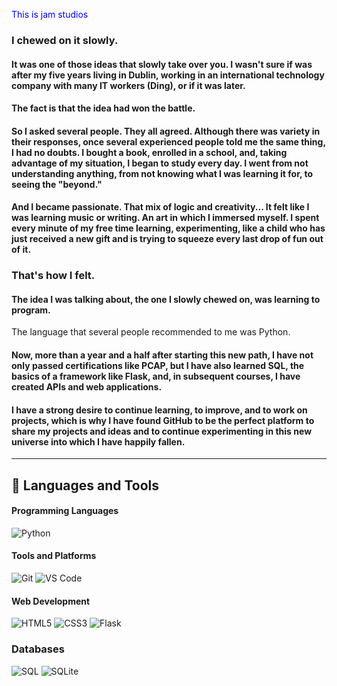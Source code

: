 <span style="color:blue">This is jam studios</span>

### I chewed on it slowly. 
#### It was one of those ideas that slowly take over you. I wasn't sure if was after my five years living in Dublin, working in an international technology company with many IT workers (Ding), or if it was later.

#### The fact is that the idea had won the battle.

#### So I asked several people. They all agreed. Although there was variety in their responses, once several experienced people told me the same thing, I had no doubts. I bought a book, enrolled in a school, and, taking advantage of my situation, I began to study every day. I went from not understanding anything, from not knowing what I was learning it for, to seeing the "beyond."

#### And I became passionate. That mix of logic and creativity... It felt like I was learning music or writing. An art in which I immersed myself. I spent every minute of my free time learning, experimenting, like a child who has just received a new gift and is trying to squeeze every last drop of fun out of it.

### That's how I felt.

#### The idea I was talking about, the one I slowly chewed on, was learning to program.
The language that several people recommended to me was Python.

#### Now, more than a year and a half after starting this new path, I have not only passed certifications like PCAP, but I have also learned SQL, the basics of a framework like Flask, and, in subsequent courses, I have created APIs and web applications.

#### I have a strong desire to continue learning, to improve, and to work on projects, which is why I have found GitHub to be the perfect platform to share my projects and ideas and to continue experimenting in this new universe into which I have happily fallen.

---

## 💾 Languages and Tools

#### Programming Languages

![Python](https://img.shields.io/badge/Python-3776AB?style=flat-square&logo=python&logoColor=white)

#### Tools and Platforms

![Git](https://img.shields.io/badge/Git-F05032?style=flat-square&logo=git&logoColor=white)
![VS Code](https://img.shields.io/badge/VS%20Code-0078d7?style=flat-square&logo=visual%20studio%20code&logoColor=white)

#### Web Development

![HTML5](https://img.shields.io/badge/HTML5-E34F26?style=flat-square&logo=html5&logoColor=white)
![CSS3](https://img.shields.io/badge/CSS3-1572B6?style=flat-square&logo=css3&logoColor=white)
![Flask](https://img.shields.io/badge/Flask-000000?style=flat-square&logo=flask&logoColor=white)

### Databases
![SQL](https://img.shields.io/badge/SQL-4479A1?style=flat-square&logo=sql&logoColor=white)
![SQLite](https://img.shields.io/badge/SQLite-003B57?style=flat-square&logo=sqlite&logoColor=white)

